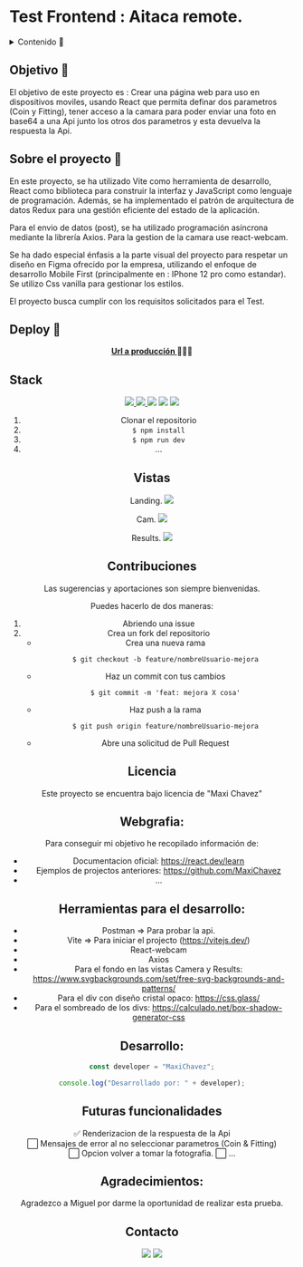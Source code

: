 # Test Frontend : Aitaca remote.

<details>
  <summary>Contenido 📝</summary>
  <ol>
    <li><a href="#objetivo-🎯">Objetivo</a></li>
    <li><a href="#sobre-el-proyecto-🔎">Sobre el proyecto</a></li>
    <li><a href="#deploy-🚀">Deploy</a></li>
    <li><a href="#stack">Stack</a></li>
    <li><a href="#instalación-en-local">Instalación</a></li>
    <li><a href="#vistas">Vistas</a></li>
    <li><a href="#contribuciones">Contribuciones</a></li>
    <li><a href="#licencia">Licencia</a></li>
    <li><a href="#webgrafia">Webgrafia</a></li>
    <li><a href="#desarrollo">Desarrollo</a></li>
    <li><a href="#futuras-funcionalidades">Futuras funcionalidades</a></li>
    <li><a href="#agradecimientos">Agradecimientos</a></li>
    <li><a href="#contacto">Contacto</a></li>
  </ol>
</details>

## Objetivo 🎯

El objetivo de este proyecto es : Crear una página web para uso en dispositivos moviles, usando React que permita definar dos parametros (Coin y Fitting), tener acceso a la camara para poder enviar una foto en base64 a una Api junto los otros dos parametros y esta devuelva la respuesta la Api.

## Sobre el proyecto 🔎

En este proyecto, se ha utilizado Vite como herramienta de desarrollo, React como biblioteca para construir la interfaz y JavaScript como lenguaje de programación. Además, se ha implementado el patrón de arquitectura de datos Redux para una gestión eficiente del estado de la aplicación.

Para el envio de datos (post), se ha utilizado programación asíncrona mediante la librería Axios.
Para la gestion de la camara use react-webcam.

Se ha dado especial énfasis a la parte visual del proyecto para respetar un diseño en Figma ofrecido por la empresa, utilizando el enfoque de desarrollo Mobile First (principalmente en : IPhone 12 pro como estandar). Se utilizo Css vanilla para gestionar los estilos.

El proyecto busca cumplir con los requisitos solicitados para el Test.

## Deploy 🚀

<div align="center">
    <a href="https://frontend-test-1.vercel.app/"><strong>Url a producción </strong></a>🚀🚀🚀
</div>

## Stack

<div align="center">
<a href="https://www.reactjs.com/">
    <img src= "https://img.shields.io/badge/react-%2320232a.svg?style=for-the-badge&logo=react&logoColor=%2361DAFB"/>
</a>
<a href="https://www.typescriptlang.org/es/docs/handbook/">
    <img src= "(https://img.shields.io/badge/javascript-%23323330.svg?style=for-the-badge&logo=javascript&logoColor=%23F7DF1E/">
</a>

 <img src="https://img.shields.io/badge/html5-%23E34F26.svg?style=for-the-badge&logo=html5&logoColor=white">

  <img src="https://img.shields.io/badge/css3-%231572B6.svg?style=for-the-badge&logo=css3&logoColor=white">

 <img src="https://img.shields.io/badge/redux-%23593d88.svg?style=for-the-badge&logo=redux&logoColor=white">

1. Clonar el repositorio
2. `$ npm install`
3. `$ npm run dev`
4. ...

## Vistas

Landing.
<img src="./src/assets/mainParams.png">

Cam.
<img src="./src/assets/CameraWhite.png">

Results.
<img src="./src/assets/ResultsWhite.png">

## Contribuciones

Las sugerencias y aportaciones son siempre bienvenidas.

Puedes hacerlo de dos maneras:

1. Abriendo una issue
2. Crea un fork del repositorio
   - Crea una nueva rama
     ```
     $ git checkout -b feature/nombreUsuario-mejora
     ```
   - Haz un commit con tus cambios
     ```
     $ git commit -m 'feat: mejora X cosa'
     ```
   - Haz push a la rama
     ```
     $ git push origin feature/nombreUsuario-mejora
     ```
   - Abre una solicitud de Pull Request

## Licencia

Este proyecto se encuentra bajo licencia de "Maxi Chavez"

## Webgrafia:

Para conseguir mi objetivo he recopilado información de:

- Documentacion oficial: https://react.dev/learn
- Ejemplos de projectos anteriores: https://github.com/MaxiChavez
- ...

## Herramientas para el desarrollo:

- Postman => Para probar la api.
- Vite => Para iniciar el projecto (https://vitejs.dev/)
- React-webcam
- Axios
- Para el fondo en las vistas Camera y Results: https://www.svgbackgrounds.com/set/free-svg-backgrounds-and-patterns/
- Para el div con diseño cristal opaco: https://css.glass/
- Para el sombreado de los divs: https://calculado.net/box-shadow-generator-css

## Desarrollo:

```js
const developer = "MaxiChavez";

console.log("Desarrollado por: " + developer);
```

## Futuras funcionalidades

✅ Renderizacion de la respuesta de la Api  
⬜ Mensajes de error al no seleccionar parametros (Coin & Fitting)  
⬜ Opcion volver a tomar la fotografia.
⬜ ...

## Agradecimientos:

Agradezco a Miguel por darme la oportunidad de realizar esta prueba.

## Contacto

<a href = "mailto:chavezmaxi@gmail.com"><img src="https://img.shields.io/badge/Gmail-C6362C?style=for-the-badge&logo=gmail&logoColor=white" target="_blank"></a>
<a href="https://www.linkedin.com/in/maximiliano-chavez-b12877107/" target="_blank"><img src="https://img.shields.io/badge/-LinkedIn-%230077B5?style=for-the-badge&logo=linkedin&logoColor=white" target="_blank"></a>

</p>
